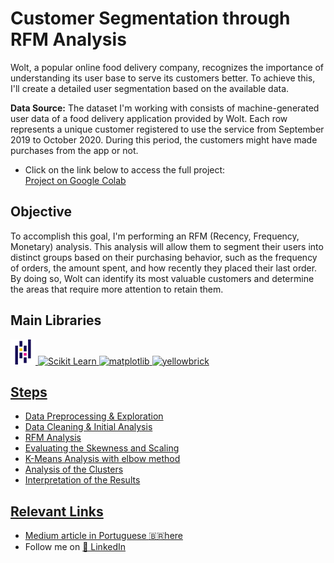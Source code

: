 # Customer Segmentation through RFM Analysis

Wolt, a popular online food delivery company, recognizes the importance of understanding its user base to serve its customers better. To achieve this, I'll create a detailed user segmentation based on the available data.

**Data Source:** The dataset I'm working with consists of machine-generated user data of a food delivery application provided by Wolt. Each row represents a unique customer registered to use the service from September 2019 to October 2020. During this period, the customers might have made purchases from the app or not.<br>
  * Click on the link below to access the full project:<br>
        [Project on Google Colab](https://colab.research.google.com/drive/12mjgWa8PRTxM7QZAK3otMHETBqINKnyq?usp=sharing)

## Objective
To accomplish this goal, I'm performing an RFM (Recency, Frequency, Monetary) analysis. This analysis will allow them to segment their users into distinct groups based on their purchasing behavior, such as the frequency of orders, the amount spent, and how recently they placed their last order. By doing so, Wolt can identify its most valuable customers and determine the areas that require more attention to retain them.

## Main Libraries
<p align="left">  
  <a href="https://pandas.pydata.org/" target="_blank" rel="noreferrer"> <img src="https://raw.githubusercontent.com/devicons/devicon/2ae2a900d2f041da66e950e4d48052658d850630/icons/pandas/pandas-original.svg" alt="pandas" width="40" height="40"/> </a> 
  <a href="https://scikit-learn.org/stable/" target="_blank" rel="noreferrer"> <img src="https://upload.wikimedia.org/wikipedia/commons/thumb/0/05/Scikit_learn_logo_small.svg/2560px-Scikit_learn_logo_small.svg.png" alt="Scikit Learn" width="40" height="40"/> 
  <a href="https://matplotlib.org/" target="_blank" rel="noreferrer"> <img src="https://seeklogo.com/images/M/matplotlib-logo-7676870AC0-seeklogo.com.png" alt="matplotlib" width="40" height="40"/>
   <a href="https://www.scikit-yb.org/en/latest/" target="_blank" rel="noreferrer"> <img src="https://img.stackshare.io/service/12133/yellobrick.png" alt="yellowbrick" width="40" height="40"/> 
</p> 

## Steps

* Data Preprocessing & Exploration
* Data Cleaning & Initial Analysis
* RFM Analysis
* Evaluating the Skewness and Scaling
* K-Means Analysis with elbow method
* Analysis of the Clusters
* Interpretation of the Results

## Relevant Links
* Medium article in Portuguese [🇧🇷here](https://medium.com/@larixgomex/segmenta%C3%A7%C3%A3o-de-clientes-com-rfm-em-python-3a97e534ffa1)
* Follow me on [💼 LinkedIn](https://www.linkedin.com/in/larigomes/)
